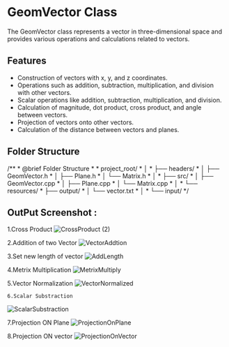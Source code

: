 # GeomVector Class

The GeomVector class represents a vector in three-dimensional space and provides various operations and calculations related to vectors.

## Features

- Construction of vectors with x, y, and z coordinates.
- Operations such as addition, subtraction, multiplication, and division with other vectors.
- Scalar operations like addition, subtraction, multiplication, and division.
- Calculation of magnitude, dot product, cross product, and angle between vectors.
- Projection of vectors onto other vectors.
- Calculation of the distance between vectors and planes.

## Folder Structure
 /**
     * @brief Folder Structure
     * 
     * project_root/
     * │
     * ├── headers/
     * │   ├── GeomVector.h
     * │   ├── Plane.h
     * │   └── Matrix.h
     * │
     * ├── src/
     * │   ├── GeomVector.cpp
     * │   ├── Plane.cpp
     * │   └── Matrix.cpp
     * │
     * └── resources/
     *     ├── output/
     *     │   └── vector.txt
     *     │
     *     └── input/
     */
     
  ## OutPut Screenshot :
  1.Cross Product
  ![CrossProduct (2)](https://github.com/ombothe08/Vector_Operations/assets/158052399/4b365f52-28a5-4f0c-b48e-f125962bd31d)

  2.Addition of two Vector 
  ![VectorAddtion](https://github.com/ombothe08/Vector_Operations/assets/158052399/b795e342-f662-4642-8a0c-38b762c97ece)

  3.Set new length of vector
  ![AddLength](https://github.com/ombothe08/Vector_Operations/assets/158052399/f76aac60-b56a-4ea9-8d48-80ce9f70caf9)

  4.Metrix Multiplication
  ![MetrixMultiply](https://github.com/ombothe08/Vector_Operations/assets/158052399/4f194653-e3c4-4289-bff6-01d17cc72dd9)

  5.Vector Normalization
  ![VectorNormalized](https://github.com/ombothe08/Vector_Operations/assets/158052399/f9d51b68-fd3a-47ea-b788-dd5d9e355833)

    6.Scalar Substraction
  ![ScalarSubstraction](https://github.com/ombothe08/Vector_Operations/assets/158052399/fe542cd7-9b52-4c5a-b70c-659d6117cd6a)

  7.Projection ON Plane
  ![ProjectionOnPlane](https://github.com/ombothe08/Vector_Operations/assets/158052399/325a4e66-6204-4367-bbbe-18a6a1746b83)

  8.Projection ON vector
![ProjectionOnVector](https://github.com/ombothe08/Vector_Operations/assets/158052399/1cac61b4-8cf5-4baa-92b0-a487d6d8749e)
